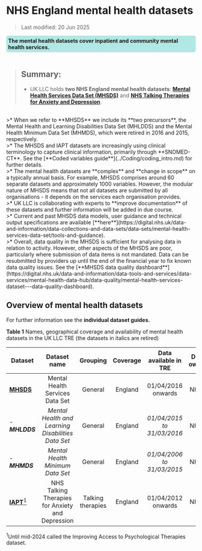 # NHS England mental health datasets
>Last modified: 20 Jun 2025
<div style="background-color: rgba(0, 178, 169, 0.3); padding: 5px; border-radius: 5px;"><strong>The mental health datasets cover inpatient and community mental health services.</strong></div>  
<br>

>## Summary:
>* UK LLC holds **two NHS England mental health datasets**: [**Mental Health Services Data Set (MHSDS)**](../Mental%20health%20datasets/MHSDS/MHSDS.ipynb) and [**NHS Talking Therapies for Anxiety and Depression**](../Mental%20health%20datasets/IAPT/IAPT.ipynb).  
<br>
>* When we refer to **MHSDS** we include its **two precursors**, the Mental Health and Learning Disabilities Data Set (MHLDDS) and the Mental Health Minimum Data Set (MHMDS), which were retired in 2016 and 2015, respectively.    
<br>
>* The MHSDS and IAPT datasets are increasingly using clinical terminology to capture clinical information, primarily through **SNOMED-CT**. See the [**Coded variables guide**](../Coding/coding_intro.md) for further details.  
<br>
>* The mental health datasets are **complex** and **change in scope** on a typically annual basis. For example, MHSDS comprises around 60 separate datasets and approximately 1000 variables. However, the modular nature of MHSDS means that not all datasets are submitted by all organisations - it depends on the services each organisation provides.   
<br>
>* UK LLC is collaborating with experts to **improve documentation** of these datasets and further information  will be added in due course.  
<br>
>* Current and past MHSDS data models, user guidance and technical output specifications are available [**here**](https://digital.nhs.uk/data-and-information/data-collections-and-data-sets/data-sets/mental-health-services-data-set/tools-and-guidance).  
<br>
>* Overall, data quality in the MHSDS is sufficient for analysing data in relation to activity. However, other aspects of the MHSDS are poor, particularly where submission of data items is not mandated. Data can be resubmitted by providers up until the end of the financial year to fix known data quality issues. See the [**MHSDS data quality dashboard**](https://digital.nhs.uk/data-and-information/data-tools-and-services/data-services/mental-health-data-hub/data-quality/mental-health-services-dataset---data-quality-dashboard).  
<br>

## Overview of mental health datasets
For further information see the **individual dataset guides.**

**Table 1** Names, geographical coverage and availability of mental health datasets in the UK LLC TRE  (the datasets in italics are retired)

| **Dataset**|**Dataset name**|**Grouping**|**Coverage**|**Data available in TRE**|**Data owner**|
|---|:---:|:---:|:---:|:---:|:---:|
|[**MHSDS**](../Mental%20health%20datasets/MHSDS/MHSDS.ipynb)|Mental Health Services Data Set|General|England|01/04/2016 onwards|NHSE|
| - ***MHLDDS***|*Mental Health and Learning Disabilities Data Set*|General|England|*01/04/2015 to 31/03/2016*|NHSE|
|  - ***MHMDS***|*Mental Health Minimum Data Set*|General|England|*01/04/2006 to 31/03/2015*|NHSE|
|[**IAPT**<sup>1</sup>](../Mental%20health%20datasets/IAPT/IAPT.ipynb)|NHS Talking Therapies for Anxiety and Depression|Talking therapies|England|01/04/2012 onwards|NHSE||

<sup>1</sup>Until mid-2024 called the Improving Access to Psychological Therapies dataset.

